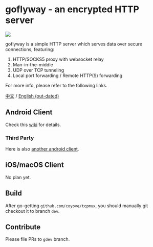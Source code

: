 # goflyway - an encrypted HTTP server

![](https://raw.githubusercontent.com/coyove/goflyway/gdev/.misc/logo.png)

goflyway is a simple HTTP server which serves data over secure connections, featuring:

1. HTTP/SOCKS5 proxy with websocket relay
2. Man-in-the-middle
2. UDP over TCP tunneling
2. Local port forwarding / Remote HTTP(S) forwarding 

For more info, please refer to the following links.

[中文](https://github.com/coyove/goflyway/wiki/%E4%BD%BF%E7%94%A8%E6%95%99%E7%A8%8B) / [English (out-dated)](https://github.com/coyove/goflyway/wiki/Getting-Started)

## Android Client

Check this [wiki](https://github.com/coyove/goflyway/wiki/Android-%E5%AE%A2%E6%88%B7%E7%AB%AF) for details.

### Third Party
Here is also [another android client](https://github.com/koolwiki/goflyway_android).

## iOS/macOS Client

No plan yet.

## Build

After go-getting `github.com/coyove/tcpmux`, you should manually git checkout it to branch `dev`.

## Contribute

Please file PRs to `gdev` branch.